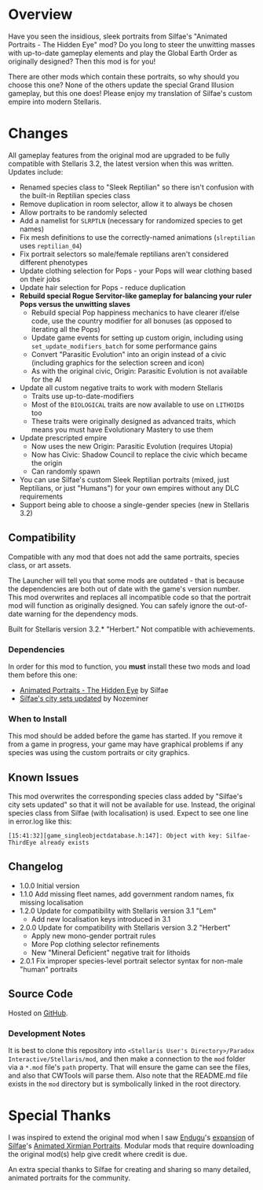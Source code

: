 # Overview

Have you seen the insidious, sleek portraits from Silfae's "Animated Portraits - The Hidden Eye" mod?  Do you long to steer the unwitting masses with up-to-date gameplay elements and play the Global Earth Order as originally designed?  Then this mod is for you!

There are other mods which contain these portraits, so why should you choose this one?  None of the others update the special Grand Illusion gameplay, but this one does!  Please enjoy my translation of Silfae's custom empire into modern Stellaris.

# Changes

All gameplay features from the original mod are upgraded to be fully compatible with Stellaris 3.2, the latest version when this was written.  Updates include:

* Renamed species class to "Sleek Reptilian" so there isn't confusion with the built-in Reptilian species class
* Remove duplication in room selector, allow it to always be chosen
* Allow portraits to be randomly selected
* Add a namelist for `SLRPTLN` (necessary for randomized species to get names)
* Fix mesh definitions to use the correctly-named animations (`slreptilian` uses `reptilian_04`)
* Fix portrait selectors so male/female reptilians aren't considered different phenotypes
* Update clothing selection for Pops - your Pops will wear clothing based on their jobs
* Update hair selection for Pops - reduce duplication
* **Rebuild special Rogue Servitor-like gameplay for balancing your ruler Pops versus the unwitting slaves**
    * Rebuild special Pop happiness mechanics to have clearer if/else code, use the country modifier for all bonuses (as opposed to iterating all the Pops)
    * Update game events for setting up custom origin, including using `set_update_modifiers_batch` for some performance gains
    * Convert "Parasitic Evolution" into an origin instead of a civic (including graphics for the selection screen and icon)
    * As with the original civic, Origin: Parasitic Evolution is not available for the AI
* Update all custom negative traits to work with modern Stellaris
    * Traits use up-to-date-modifiers
    * Most of the `BIOLOGICAL` traits are now available to use on `LITHOID`s too
    * These traits were originally designed as advanced traits, which means you must have Evolutionary Mastery to use them
* Update prescripted empire
    * Now uses the new Origin: Parasitic Evolution (requires Utopia)
    * Now has Civic: Shadow Council to replace the civic which became the origin
    * Can randomly spawn
* You can use Silfae's custom Sleek Reptilian portraits (mixed, just Reptilians, or just "Humans") for your own empires without any DLC requirements
* Support being able to choose a single-gender species (new in Stellaris 3.2)

## Compatibility

Compatible with any mod that does not add the same portraits, species class, or art assets.

The Launcher will tell you that some mods are outdated - that is because the dependencies are both out of date with the game's version number.  This mod overwrites and replaces all incompatible code so that the portrait mod will function as originally designed.  You can safely ignore the out-of-date warning for the dependency mods.

Built for Stellaris version 3.2.* "Herbert."  Not compatible with achievements.

### Dependencies

In order for this mod to function, you **must** install these two mods and load them before this one:

* [Animated Portraits - The Hidden Eye](https://steamcommunity.com/sharedfiles/filedetails/?id=1168459329) by Silfae
* [Silfae's city sets updated](https://steamcommunity.com/sharedfiles/filedetails/?id=2247427791) by Nozeminer

### When to Install

This mod should be added before the game has started.  If you remove it from a game in progress, your game may have graphical problems if any species was using the custom portraits or city graphics.

## Known Issues

This mod overwrites the corresponding species class added by "Silfae's city sets updated" so that it will not be available for use.  Instead, the original species class from Silfae (with localisation) is used.  Expect to see one line in error.log like this:

```
[15:41:32][game_singleobjectdatabase.h:147]: Object with key: Silfae-ThirdEye already exists
```

## Changelog

* 1.0.0 Initial version
* 1.1.0 Add missing fleet names, add government random names, fix missing localisation
* 1.2.0 Update for compatibility with Stellaris version 3.1 "Lem"
    * Add new localisation keys introduced in 3.1
* 2.0.0 Update for compatibility with Stellaris version 3.2 "Herbert"
    * Apply new mono-gender portrait rules
    * More Pop clothing selector refinements
    * New "Mineral Deficient" negative trait for lithoids
* 2.0.1 Fix improper species-level portrait selector syntax for non-male "human" portraits

## Source Code

Hosted on [GitHub](https://github.com/corsairmarks/slreptilian_portraits_revisited).

### Development Notes

It is best to clone this repository into `<Stellaris User's Directory>/Paradox Interactive/Stellaris/mod`, and then make a connection to the `mod` folder via a `*.mod` file's `path` property.  That will ensure the game can see the files, and also that CWTools will parse them.  Also note that the README.md file exists in the `mod` directory but is symbolically linked in the root directory.

# Special Thanks

I was inspired to extend the original mod when I saw [Endugu](https://steamcommunity.com/profiles/76561198037630876/myworkshopfiles/)'s [expansion](https://steamcommunity.com/sharedfiles/filedetails/?id=1584824947) of [Silfae](https://steamcommunity.com/profiles/76561198021525667/myworkshopfiles/)'s [Animated Xirmian Portraits](https://steamcommunity.com/workshop/filedetails/?id=881118424).  Modular mods that require downloading the original mod(s) help give credit where credit is due.

An extra special thanks to Silfae for creating and sharing so many detailed, animated portraits for the community.